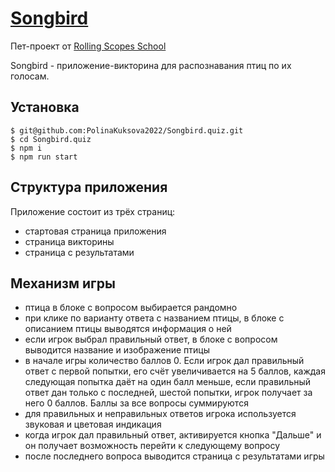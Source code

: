 # [Songbird](https://songbird-pk.netlify.app/)

Пет-проект от [Rolling Scopes School](https://rs.school/)

Songbird - приложение-викторина для распознавания птиц по их голосам.

## Установка

```
$ git@github.com:PolinaKuksova2022/Songbird.quiz.git
$ cd Songbird.quiz
$ npm i
$ npm run start 
```

## Структура приложения
Приложение состоит из трёх страниц:
- стартовая страница приложения
- страница викторины
- страница с результатами


## Механизм игры
- птица в блоке с вопросом выбирается рандомно
- при клике по варианту ответа с названием птицы, в блоке с описанием птицы выводятся информация о ней
- если игрок выбрал правильный ответ, в блоке с вопросом выводится название и изображение птицы
- в начале игры количество баллов 0. Если игрок дал правильный ответ с первой попытки, его счёт увеличивается на 5 баллов, каждая следующая попытка даёт на один балл меньше, если правильный ответ дан только с последней, шестой попытки, игрок получает за него 0 баллов. Баллы за все вопросы суммируются
- для правильных и неправильных ответов игрока используется звуковая и цветовая индикация
- когда игрок дал правильный ответ, активируется кнопка "Дальше" и он получает возможность перейти к следующему вопросу
- после последнего вопроса выводится страница с результатами игры
